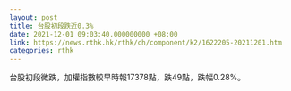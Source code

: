 ```yaml
---
layout: post
title: 台股初段跌近0.3%
date: 2021-12-01 09:03:40.000000000 +08:00
link: https://news.rthk.hk/rthk/ch/component/k2/1622205-20211201.htm
categories: rthk
---
```


台股初段微跌，加權指數較早時報17378點，跌49點，跌幅0.28%。

